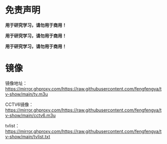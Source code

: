 # 免责声明

**用于研究学习，请勿用于商用！**

**用于研究学习，请勿用于商用！**

**用于研究学习，请勿用于商用！**



# 镜像

镜像地址：https://mirror.ghproxy.com/https://raw.githubusercontent.com/fengfengya/tv-show/main/tv.m3u

CCTV6镜像：https://mirror.ghproxy.com/https://raw.githubusercontent.com/fengfengya/tv-show/main/cctv6.m3u

tvlist：https://mirror.ghproxy.com/https://raw.githubusercontent.com/fengfengya/tv-show/main/tvlist.txt